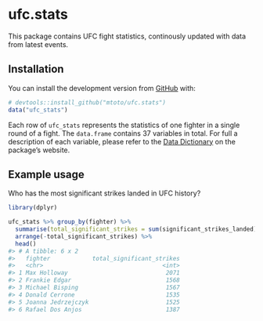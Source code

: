 
<!-- README.md is generated from README.Rmd. Please edit that file -->

# ufc.stats

This package contains UFC fight statistics, continously updated with
data from latest events.

## Installation

You can install the development version from
[GitHub](https://github.com/) with:

``` r
# devtools::install_github("mtoto/ufc.stats")
data("ufc_stats")
```

Each row of `ufc_stats` represents the statistics of one fighter in a
single round of a fight. The `data.frame` contains 37 variables in
total. For full a description of each variable, please refer to the
[Data
Dictionary](http://tamaszilagyi.com/ufc.stats/docs/articles/data-dictionary.html)
on the package’s website.

## Example usage

Who has the most significant strikes landed in UFC history?

``` r
library(dplyr)

ufc_stats %>% group_by(fighter) %>%
  summarise(total_significant_strikes = sum(significant_strikes_landed)) %>%
  arrange(-total_significant_strikes) %>%
  head()
#> # A tibble: 6 x 2
#>   fighter            total_significant_strikes
#>   <chr>                                  <int>
#> 1 Max Holloway                            2071
#> 2 Frankie Edgar                           1568
#> 3 Michael Bisping                         1567
#> 4 Donald Cerrone                          1535
#> 5 Joanna Jedrzejczyk                      1525
#> 6 Rafael Dos Anjos                        1387
```
